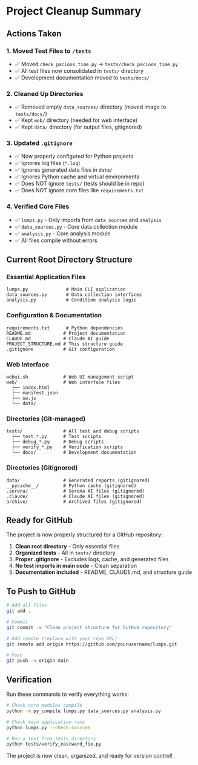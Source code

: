 # Project Cleanup Summary

## Actions Taken

### 1. Moved Test Files to `/tests`
- ✅ Moved `check_pacioos_time.py` → `tests/check_pacioos_time.py`
- ✅ All test files now consolidated in `tests/` directory
- ✅ Development documentation moved to `tests/docs/`

### 2. Cleaned Up Directories
- ✅ Removed empty `data_sources/` directory (moved image to `tests/docs/`)
- ✅ Kept `web/` directory (needed for web interface)
- ✅ Kept `data/` directory (for output files, gitignored)

### 3. Updated `.gitignore`
- ✅ Now properly configured for Python projects
- ✅ Ignores log files (`*.log`)
- ✅ Ignores generated data files in `data/`
- ✅ Ignores Python cache and virtual environments
- ✅ Does NOT ignore `tests/` (tests should be in repo)
- ✅ Does NOT ignore core files like `requirements.txt`

### 4. Verified Core Files
- ✅ `lumps.py` - Only imports from `data_sources` and `analysis`
- ✅ `data_sources.py` - Core data collection module
- ✅ `analysis.py` - Core analysis module
- ✅ All files compile without errors

## Current Root Directory Structure

### Essential Application Files
```
lumps.py              # Main CLI application
data_sources.py       # Data collection interfaces
analysis.py           # Condition analysis logic
```

### Configuration & Documentation
```
requirements.txt      # Python dependencies
README.md            # Project documentation
CLAUDE.md            # Claude AI guide
PROJECT_STRUCTURE.md # This structure guide
.gitignore           # Git configuration
```

### Web Interface
```
webui.sh             # Web UI management script
web/                 # Web interface files
  ├── index.html
  ├── manifest.json
  ├── sw.js
  └── data/
```

### Directories (Git-managed)
```
tests/               # All test and debug scripts
  ├── test_*.py      # Test scripts
  ├── debug_*.py     # Debug scripts
  ├── verify_*.py    # Verification scripts
  └── docs/          # Development documentation
```

### Directories (Gitignored)
```
data/                # Generated reports (gitignored)
__pycache__/         # Python cache (gitignored)
.serena/             # Serena AI files (gitignored)
.claude/             # Claude AI files (gitignored)
archive/             # Archived files (gitignored)
```

## Ready for GitHub

The project is now properly structured for a GitHub repository:

1. **Clean root directory** - Only essential files
2. **Organized tests** - All in `tests/` directory
3. **Proper .gitignore** - Excludes logs, cache, and generated files
4. **No test imports in main code** - Clean separation
5. **Documentation included** - README, CLAUDE.md, and structure guide

## To Push to GitHub

```bash
# Add all files
git add .

# Commit
git commit -m "Clean project structure for GitHub repository"

# Add remote (replace with your repo URL)
git remote add origin https://github.com/yourusername/lumps.git

# Push
git push -u origin main
```

## Verification

Run these commands to verify everything works:

```bash
# Check core modules compile
python -m py_compile lumps.py data_sources.py analysis.py

# Check main application runs
python lumps.py --check-sources

# Run a test from tests directory
python tests/verify_eastward_fix.py
```

The project is now clean, organized, and ready for version control!